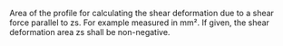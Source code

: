 ﻿Area of the profile for calculating the shear deformation due to a shear force parallel to zs. For example measured in mm². If given, the shear deformation area zs shall be non-negative.